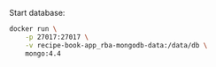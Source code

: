 

Start database:
```sh
docker run \
    -p 27017:27017 \
    -v recipe-book-app_rba-mongodb-data:/data/db \
    mongo:4.4
```

